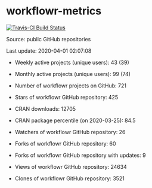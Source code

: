 
<!-- README.md is generated from README.Rmd. Please edit that file -->
workflowr-metrics
=================

[![Travis-CI Build Status](https://travis-ci.org/workflowr/workflowr-metrics.svg?branch=master)](https://travis-ci.org/workflowr/workflowr-metrics)

Source: public GitHub repositories

Last update: 2020-04-01 02:07:08

-   Weekly active projects (unique users): 43 (39)

-   Monthly active projects (unique users): 99 (74)

-   Number of workflowr projects on GitHub: 721

-   Stars of workflowr GitHub repository: 425

-   CRAN downloads: 12705

-   CRAN package percentile (on 2020-03-25): 84.5

-   Watchers of workflowr GitHub repository: 26

-   Forks of workflowr GitHub repository: 60

-   Forks of workflowr GitHub repository with updates: 9

-   Views of workflowr GitHub repository: 24634

-   Clones of workflowr GitHub repository: 3521
